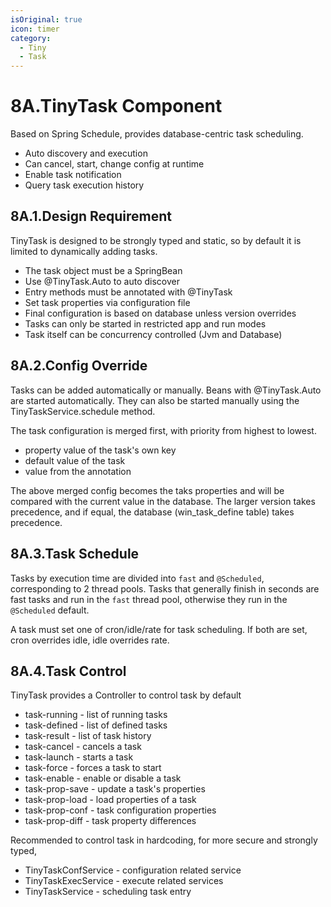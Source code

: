 ```yaml
---
isOriginal: true
icon: timer
category:
  - Tiny
  - Task
---
```


# 8A.TinyTask Component

Based on Spring Schedule, provides database-centric task scheduling.

* Auto discovery and execution
* Can cancel, start, change config at runtime
* Enable task notification
* Query task execution history

## 8A.1.Design Requirement

TinyTask is designed to be strongly typed and static, so by default it is limited to dynamically adding tasks.

* The task object must be a SpringBean
* Use @TinyTask.Auto to auto discover
* Entry methods must be annotated with @TinyTask
* Set task properties via configuration file
* Final configuration is based on database unless version overrides
* Tasks can only be started in restricted app and run modes
* Task itself can be concurrency controlled (Jvm and Database)

## 8A.2.Config Override

Tasks can be added automatically or manually. Beans with @TinyTask.Auto are started automatically.
They can also be started manually using the TinyTaskService.schedule method.

The task configuration is merged first, with priority from highest to lowest.

* property value of the task's own key
* default value of the task
* value from the annotation

The above merged config becomes the taks properties and will be compared with the current value
in the database. The larger version takes precedence, and if equal,
the database (win_task_define table) takes precedence.

## 8A.3.Task Schedule

Tasks by execution time are divided into `fast` and `@Scheduled`, corresponding to 2 thread pools.
Tasks that generally finish in seconds are fast tasks and run in the `fast` thread pool,
otherwise they run in the `@Scheduled` default.

A task must set one of cron/idle/rate for task scheduling.
If both are set, cron overrides idle, idle overrides rate.

## 8A.4.Task Control

TinyTask provides a Controller to control task by default

* task-running - list of running tasks
* task-defined - list of defined tasks
* task-result - list of task history
* task-cancel - cancels a task
* task-launch - starts a task
* task-force - forces a task to start
* task-enable - enable or disable a task
* task-prop-save - update a task's properties
* task-prop-load - load properties of a task
* task-prop-conf - task configuration properties
* task-prop-diff - task property differences

Recommended to control task in hardcoding, for more secure and strongly typed,

* TinyTaskConfService - configuration related service
* TinyTaskExecService - execute related services
* TinyTaskService - scheduling task entry
